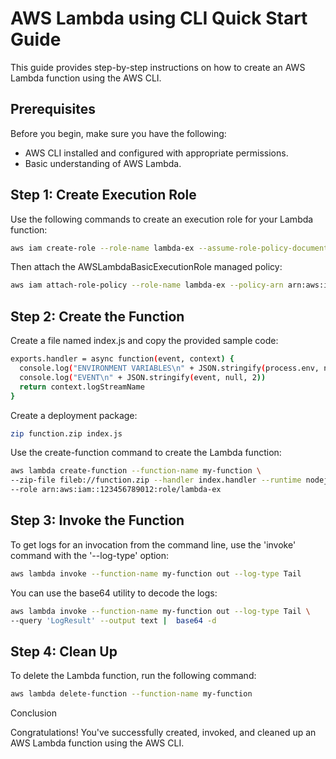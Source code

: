 # AWS Lambda using CLI Quick Start Guide

This guide provides step-by-step instructions on how to create an AWS Lambda function using the AWS CLI.

## Prerequisites

Before you begin, make sure you have the following:

- AWS CLI installed and configured with appropriate permissions.
- Basic understanding of AWS Lambda.

## Step 1: Create Execution Role

Use the following commands to create an execution role for your Lambda function:
```bash
aws iam create-role --role-name lambda-ex --assume-role-policy-document '{"Version": "2012-10-17","Statement": [{ "Effect": "Allow", "Principal": {"Service": "lambda.amazonaws.com"}, "Action": "sts:AssumeRole"}]}'
```

Then attach the AWSLambdaBasicExecutionRole managed policy:
```bash
aws iam attach-role-policy --role-name lambda-ex --policy-arn arn:aws:iam::aws:policy/service-role/AWSLambdaBasicExecutionRole
```

## Step 2: Create the Function

Create a file named index.js and copy the provided sample code:
```bash
exports.handler = async function(event, context) {
  console.log("ENVIRONMENT VARIABLES\n" + JSON.stringify(process.env, null, 2))
  console.log("EVENT\n" + JSON.stringify(event, null, 2))
  return context.logStreamName
}
```

Create a deployment package:
```bash
zip function.zip index.js
```

Use the create-function command to create the Lambda function:
```bash
aws lambda create-function --function-name my-function \
--zip-file fileb://function.zip --handler index.handler --runtime nodejs20.x \
--role arn:aws:iam::123456789012:role/lambda-ex
```

## Step 3: Invoke the Function

To get logs for an invocation from the command line, use the 'invoke' command with the '--log-type' option:
```bash
aws lambda invoke --function-name my-function out --log-type Tail
```

You can use the base64 utility to decode the logs:
```bash
aws lambda invoke --function-name my-function out --log-type Tail \
--query 'LogResult' --output text |  base64 -d
```

## Step 4: Clean Up

To delete the Lambda function, run the following command:
```bash
aws lambda delete-function --function-name my-function
```

Conclusion

Congratulations! You've successfully created, invoked, and cleaned up an AWS Lambda function using the AWS CLI.
